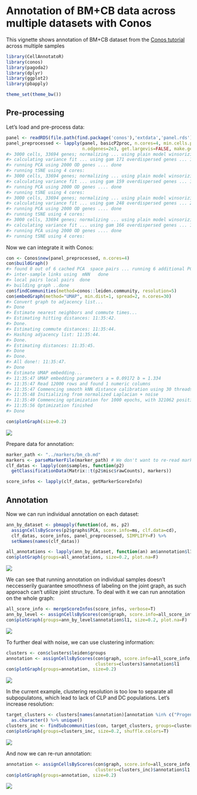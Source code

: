 Annotation of BM+CB data across multiple datasets with Conos
================

This vignette shows annotation of BM+CB dataset from the [Conos
tutorial](https://github.com/hms-dbmi/conos/blob/master/vignettes/walkthrough.md)
across multiple samples

``` r
library(CellAnnotatoR)
library(conos)
library(pagoda2)
library(dplyr)
library(ggplot2)
library(pbapply)

theme_set(theme_bw())
```

## Pre-processing

Let’s load and pre-process data:

``` r
panel <- readRDS(file.path(find.package('conos'),'extdata','panel.rds'))
panel_preprocessed <- lapply(panel, basicP2proc, n.cores=4, min.cells.per.gene=0, 
                             n.odgenes=2e3, get.largevis=FALSE, make.geneknn=FALSE)
#> 3000 cells, 33694 genes; normalizing ... using plain model winsorizing ... log scale ... done.
#> calculating variance fit ... using gam 171 overdispersed genes ... 171persisting ... done.
#> running PCA using 2000 OD genes .... done
#> running tSNE using 4 cores:
#> 3000 cells, 33694 genes; normalizing ... using plain model winsorizing ... log scale ... done.
#> calculating variance fit ... using gam 159 overdispersed genes ... 159persisting ... done.
#> running PCA using 2000 OD genes .... done
#> running tSNE using 4 cores:
#> 3000 cells, 33694 genes; normalizing ... using plain model winsorizing ... log scale ... done.
#> calculating variance fit ... using gam 248 overdispersed genes ... 248persisting ... done.
#> running PCA using 2000 OD genes .... done
#> running tSNE using 4 cores:
#> 3000 cells, 33694 genes; normalizing ... using plain model winsorizing ... log scale ... done.
#> calculating variance fit ... using gam 166 overdispersed genes ... 166persisting ... done.
#> running PCA using 2000 OD genes .... done
#> running tSNE using 4 cores:
```

Now we can integrate it with Conos:

``` r
con <- Conos$new(panel_preprocessed, n.cores=4)
con$buildGraph()
#> found 0 out of 6 cached PCA  space pairs ... running 6 additional PCA  space pairs  done
#> inter-sample links using  mNN   done
#> local pairs local pairs  done
#> building graph ..done
con$findCommunities(method=conos::leiden.community, resolution=5)
con$embedGraph(method="UMAP", min.dist=1, spread=2, n.cores=30)
#> Convert graph to adjacency list...
#> Done
#> Estimate nearest neighbors and commute times...
#> Estimating hitting distances: 11:35:42.
#> Done.
#> Estimating commute distances: 11:35:44.
#> Hashing adjacency list: 11:35:44.
#> Done.
#> Estimating distances: 11:35:45.
#> Done
#> Done.
#> All done!: 11:35:47.
#> Done
#> Estimate UMAP embedding...
#> 11:35:47 UMAP embedding parameters a = 0.09172 b = 1.334
#> 11:35:47 Read 12000 rows and found 1 numeric columns
#> 11:35:47 Commencing smooth kNN distance calibration using 30 threads
#> 11:35:48 Initializing from normalized Laplacian + noise
#> 11:35:49 Commencing optimization for 1000 epochs, with 321062 positive edges using 30 threads
#> 11:35:56 Optimization finished
#> Done

con$plotGraph(size=0.2)
```

![](conos_bm_cb_files/figure-gfm/unnamed-chunk-3-1.png)<!-- -->

Prepare data for annotation:

``` r
marker_path <- "../markers/bm_cb.md"
markers <- parseMarkerFile(marker_path) # We don't want to re-read marker inside each step of lapply
clf_datas <- lapply(con$samples, function(p2) 
  getClassificationData(Matrix::t(p2$misc$rawCounts), markers))

score_infos <- lapply(clf_datas, getMarkerScoreInfo)
```

## Annotation

Now we can run individual annotation on each dataset:

``` r
ann_by_dataset <- pbmapply(function(cd, ms, p2) 
  assignCellsByScores(p2$graphs$PCA, score.info=ms, clf.data=cd),
  clf_datas, score_infos, panel_preprocessed, SIMPLIFY=F) %>% 
  setNames(names(clf_datas))

all_annotations <- lapply(ann_by_dataset, function(an) an$annotation$l1) %>% Reduce(c, .)
con$plotGraph(groups=all_annotations, size=0.2, plot.na=F)
```

![](conos_bm_cb_files/figure-gfm/unnamed-chunk-5-1.png)<!-- -->

We can see that running annotation on individual samples doesn’t
neccesserily guarantee smoothness of labeling on the joint graph, as
such approach can’t utilize joint structure. To deal with it we can run
annotation on the whole graph:

``` r
all_score_info <- mergeScoreInfos(score_infos, verbose=T)
ann_by_level <- assignCellsByScores(con$graph, score.info=all_score_info, clf.data=clf_datas[[1]])
con$plotGraph(groups=ann_by_level$annotation$l1, size=0.2, plot.na=F)
```

![](conos_bm_cb_files/figure-gfm/unnamed-chunk-6-1.png)<!-- -->

To further deal with noise, we can use clustering information:

``` r
clusters <- con$clusters$leiden$groups
annotation <- assignCellsByScores(con$graph, score.info=all_score_info, clf.data=clf_datas[[1]], 
                                  clusters=clusters)$annotation$l1
con$plotGraph(groups=annotation, size=0.2)
```

![](conos_bm_cb_files/figure-gfm/unnamed-chunk-7-1.png)<!-- -->

In the current example, clustering resolution is too low to separate all
subpopulatons, which lead to lack of CLP and DC populations. Let’s
increase
resolution:

``` r
target_clusters <- clusters[names(annotation)[annotation %in% c("Progenitors", "Plasma")]] %>% 
  as.character() %>% unique()
clusters_inc <- findSubcommunities(con, target_clusters, groups=clusters, resolution=2)
con$plotGraph(groups=clusters_inc, size=0.2, shuffle.colors=T)
```

![](conos_bm_cb_files/figure-gfm/unnamed-chunk-8-1.png)<!-- -->

And now we can re-run
annotation:

``` r
annotation <- assignCellsByScores(con$graph, score.info=all_score_info, clf.data=clf_datas[[1]], 
                                  clusters=clusters_inc)$annotation$l1
con$plotGraph(groups=annotation, size=0.2)
```

![](conos_bm_cb_files/figure-gfm/unnamed-chunk-9-1.png)<!-- -->
